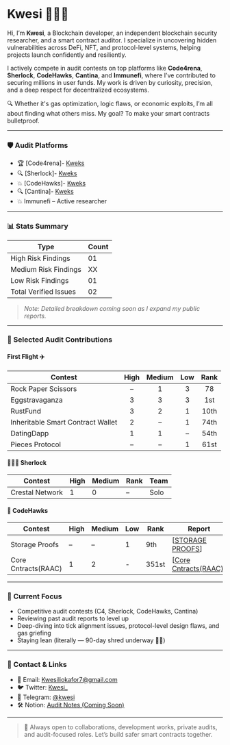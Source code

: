 # Kwesi 👨🏾‍💻

Hi, I’m **Kwesi**, a Blockchain developer, an independent blockchain security researcher, and a smart contract auditor. I specialize in uncovering hidden vulnerabilities across DeFi, NFT, and protocol-level systems, helping projects launch confidently and resiliently.

I actively compete in audit contests on top platforms like **Code4rena**, **Sherlock**, **CodeHawks**, **Cantina**, and **Immunefi**,  where I’ve contributed to securing millions in user funds. My work is driven by curiosity, precision, and a deep respect for decentralized ecosystems.

🔍 Whether it's gas optimization, logic flaws, or economic exploits, I’m all about finding what others miss. My goal? To make your smart contracts bulletproof.

---

### 🛡️ Audit Platforms
- 🏆 [Code4rena]- [Kweks](https://code4rena.com/@Kweks) 
- 🔍 [Sherlock]- [Kweks](https://sherlock.xyz) 
- 💥 [CodeHawks]- [Kweks](https://profiles.cyfrin.io/u/kweks)
- 🔍 [Cantina]- [Kweks](https://cantina.xyz/u/Kweks)
- 💥 Immunefi – Active researcher



---

### 📊 Stats Summary  
| Type       | Count |
|------------|-------|
| High Risk Findings    | 01     |
| Medium Risk Findings  | XX     |
| Low Risk Findings     | 01     |
| Total Verified Issues | 02     |

> *Note: Detailed breakdown coming soon as I expand my public reports.*

---

### 🔎 Selected Audit Contributions


#### First Flight ✈️

| Contest                             | High | Medium | Low | Rank  | 
|-------------------------------------|:----:|:------:|:---:|:-----:|
| Rock Paper Scissors                 |  –   |   1    |  3  | 78    |
| Eggstravaganza                      |  3   |   3    |  3  | 1st   |
| RustFund                            |  3   |   2    |  1  | 10th  |
| Inheritable Smart Contract Wallet  |  2   |   –    |  1  |  74th  |
| DatingDapp                          |  1   |   1    |  –  | 54th  |
| Pieces Protocol                     |  –   |   –    |  1  | 61st  |


#### 🕵🏽‍♂️ Sherlock
| Contest | High | Medium | Rank | Team |
|--------|------|--------|------|------|
|Crestal Network| 1 | 0 | – | Solo |

#### 🔧 CodeHawks
| Contest             | High | Medium | Low | Rank | Report    |
| ------------------- | ---- | ------ | --- | ---- | --------- |
| Storage Proofs | –    | –      | 1   | 9th  |[[STORAGE PROOFS](https://codehawks.cyfrin.io/c/2025-03-curve/s/228)]|
| Core Cntracts(RAAC) | 1   | 2    |  -  | 351st  |[[Core Cntracts(RAAC)](https://codehawks.cyfrin.io/c/2025-02-raac/s/3711)]|

---

### 🎯 Current Focus
- Competitive audit contests (C4, Sherlock, CodeHawks, Cantina)
- Reviewing past audit reports to level up
- Deep-diving into tick alignment issues, protocol-level design flaws, and gas griefing
- Staying lean (literally — 90-day shred underway 💪🏾)

---

### 🤝 Contact & Links
- 📩 Email: Kwesiliokafor7@gmail.com
- 🐦 Twitter: [Kwesi_](https://x.com/kwesi0xx)
- 💬 Telegram: [@kwesi](https://t.me/@kweks47)
- 🛠️ Notion: [Audit Notes (Coming Soon)](#)

---

> 📌 Always open to collaborations, development works, private audits, and audit-focused roles. Let’s build safer smart contracts together.

